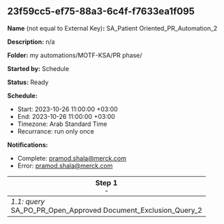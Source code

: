 ## 23f59cc5-ef75-88a3-6c4f-f7633ea1f095

**Name** (not equal to External Key)**:** SA_Patient Oriented_PR_Automation_2

**Description:** n/a

**Folder:** my automations/MOTF-KSA/PR phase/

**Started by:** Schedule

**Status:** Ready

**Schedule:**

* Start: 2023-10-26 11:00:00 +03:00
* End: 2023-10-26 11:00:00 +03:00
* Timezone: Arab Standard Time
* Recurrance: run only once

**Notifications:**

* Complete: pramod.shala@merck.com
* Error: pramod.shala@merck.com

| Step 1<br>_<small>-</small>_ |
| --- |
| _1.1: query_<br>SA_PO_PR_Open_Approved Document_Exclusion_Query_2 |

